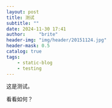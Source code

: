 ```yaml
---
layout: post
title: 测试
subtitle: ""
date: 2024-11-30 17:41
author:     "brite"
header-img: "img/header/20151124.jpg"
header-mask: 0.5
catalog: true
tags:
    - static-blog
    - testing
---
```


这是测试。

看看如何？
